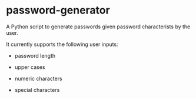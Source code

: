 # password-generator
A Python script to generate passwords given password characterists by the user.

It currently supports the following user inputs:

- password length

- upper cases

- numeric characters

- special characters
